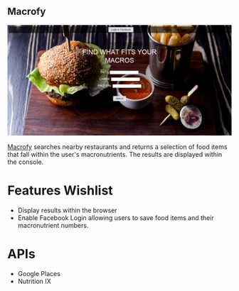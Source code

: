 ## Macrofy

![Macrofy](https://raw.githubusercontent.com/hershanand/macrofy/master/images/screenshot.png "Macrofy")

[Macrofy](http://macrofy.co) searches nearby restaurants and returns a selection of food items that fall within the user's macronutrients. The results are displayed within the console.

# Features Wishlist
* Display results within the browser
* Enable Facebook Login allowing users to save food items and their macronutrient numbers.

# APIs
* Google Places
* Nutrition IX 
